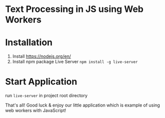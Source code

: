 # Text Processing in JS using Web Workers

# Installation
1. Install https://nodejs.org/en/
2. Install npm package Live Server `npm install -g live-server`

# Start Application
run `live-server` in project root directory

That's all!
Good luck & enjoy our little application which is example of using web workers with JavaScript!

